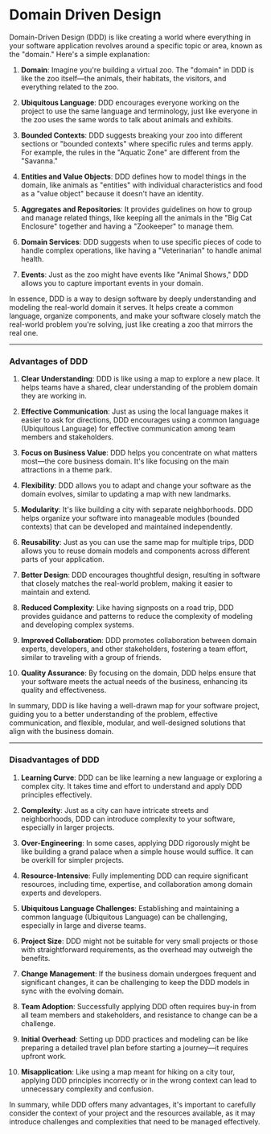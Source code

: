 # Domain Driven Design

Domain-Driven Design (DDD) is like creating a world where everything in your software application revolves around a specific topic or area, known as the "domain." Here's a simple explanation:

1. **Domain**: Imagine you're building a virtual zoo. The "domain" in DDD is like the zoo itself—the animals, their habitats, the visitors, and everything related to the zoo.

2. **Ubiquitous Language**: DDD encourages everyone working on the project to use the same language and terminology, just like everyone in the zoo uses the same words to talk about animals and exhibits.

3. **Bounded Contexts**: DDD suggests breaking your zoo into different sections or "bounded contexts" where specific rules and terms apply. For example, the rules in the "Aquatic Zone" are different from the "Savanna."

4. **Entities and Value Objects**: DDD defines how to model things in the domain, like animals as "entities" with individual characteristics and food as a "value object" because it doesn't have an identity.

5. **Aggregates and Repositories**: It provides guidelines on how to group and manage related things, like keeping all the animals in the "Big Cat Enclosure" together and having a "Zookeeper" to manage them.

6. **Domain Services**: DDD suggests when to use specific pieces of code to handle complex operations, like having a "Veterinarian" to handle animal health.

7. **Events**: Just as the zoo might have events like "Animal Shows," DDD allows you to capture important events in your domain.

In essence, DDD is a way to design software by deeply understanding and modeling the real-world domain it serves. It helps create a common language, organize components, and make your software closely match the real-world problem you're solving, just like creating a zoo that mirrors the real one.

---

### Advantages of DDD

1. **Clear Understanding**: DDD is like using a map to explore a new place. It helps teams have a shared, clear understanding of the problem domain they are working in.

2. **Effective Communication**: Just as using the local language makes it easier to ask for directions, DDD encourages using a common language (Ubiquitous Language) for effective communication among team members and stakeholders.

3. **Focus on Business Value**: DDD helps you concentrate on what matters most—the core business domain. It's like focusing on the main attractions in a theme park.

4. **Flexibility**: DDD allows you to adapt and change your software as the domain evolves, similar to updating a map with new landmarks.

5. **Modularity**: It's like building a city with separate neighborhoods. DDD helps organize your software into manageable modules (bounded contexts) that can be developed and maintained independently.

6. **Reusability**: Just as you can use the same map for multiple trips, DDD allows you to reuse domain models and components across different parts of your application.

7. **Better Design**: DDD encourages thoughtful design, resulting in software that closely matches the real-world problem, making it easier to maintain and extend.

8. **Reduced Complexity**: Like having signposts on a road trip, DDD provides guidance and patterns to reduce the complexity of modeling and developing complex systems.

9. **Improved Collaboration**: DDD promotes collaboration between domain experts, developers, and other stakeholders, fostering a team effort, similar to traveling with a group of friends.

10. **Quality Assurance**: By focusing on the domain, DDD helps ensure that your software meets the actual needs of the business, enhancing its quality and effectiveness.

In summary, DDD is like having a well-drawn map for your software project, guiding you to a better understanding of the problem, effective communication, and flexible, modular, and well-designed solutions that align with the business domain.

---

### Disadvantages of DDD

1. **Learning Curve**: DDD can be like learning a new language or exploring a complex city. It takes time and effort to understand and apply DDD principles effectively.

2. **Complexity**: Just as a city can have intricate streets and neighborhoods, DDD can introduce complexity to your software, especially in larger projects.

3. **Over-Engineering**: In some cases, applying DDD rigorously might be like building a grand palace when a simple house would suffice. It can be overkill for simpler projects.

4. **Resource-Intensive**: Fully implementing DDD can require significant resources, including time, expertise, and collaboration among domain experts and developers.

5. **Ubiquitous Language Challenges**: Establishing and maintaining a common language (Ubiquitous Language) can be challenging, especially in large and diverse teams.

6. **Project Size**: DDD might not be suitable for very small projects or those with straightforward requirements, as the overhead may outweigh the benefits.

7. **Change Management**: If the business domain undergoes frequent and significant changes, it can be challenging to keep the DDD models in sync with the evolving domain.

8. **Team Adoption**: Successfully applying DDD often requires buy-in from all team members and stakeholders, and resistance to change can be a challenge.

9. **Initial Overhead**: Setting up DDD practices and modeling can be like preparing a detailed travel plan before starting a journey—it requires upfront work.

10. **Misapplication**: Like using a map meant for hiking on a city tour, applying DDD principles incorrectly or in the wrong context can lead to unnecessary complexity and confusion.

In summary, while DDD offers many advantages, it's important to carefully consider the context of your project and the resources available, as it may introduce challenges and complexities that need to be managed effectively.
